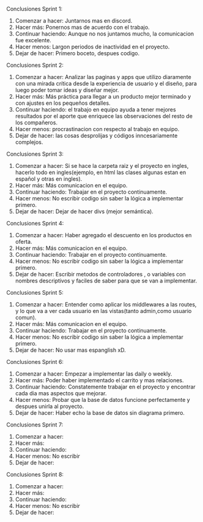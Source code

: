 Conclusiones Sprint 1:
1. Comenzar a hacer: Juntarnos mas en discord.
2. Hacer más: Ponernos mas de acuerdo con el trabajo.
3. Continuar haciendo: Aunque no nos juntamos mucho, la comunicacion fue excelente.
4. Hacer menos: Largon periodos de inactividad en el proyecto.
5. Dejar de hacer: Primero boceto, despues codigo.

Conclusiones Sprint 2:
1. Comenzar a hacer: Analizar las paginas y apps que utilizo diaramente con una mirada crítica desde la experiencia de usuario y el diseño, para luego poder tomar ideas y diseñar mejor.
2. Hacer más: Más práctica para llegar a un producto mejor terminado y con ajustes en los pequeños detalles.
3. Continuar haciendo: el trabajo en equipo ayuda a tener mejores resultados por el aporte que enriquece las observaciones del resto de los compañeros.
4. Hacer menos: procrastinacion con respecto al trabajo en equipo.
5. Dejar de hacer: las cosas desprolijas y códigos inncesariamente complejos.

Conclusiones Sprint 3:
1. Comenzar a hacer: Si se hace la carpeta raiz y el proyecto en ingles, hacerlo todo en ingles(ejemplo, en html las clases algunas estan en español y otras en ingles).
2. Hacer más: Más comunicacion en el equipo.
3. Continuar haciendo: Trabajar en el proyecto continuamente.
4. Hacer menos: No escribir codigo sin saber la lógica a implementar primero.
5. Dejar de hacer: Dejar de hacer divs (mejor semántica).

Conclusiones Sprint 4:
1. Comenzar a hacer: Haber agregado el descuento en los productos en oferta. 
2. Hacer más: Más comunicacion en el equipo.
3. Continuar haciendo: Trabajar en el proyecto continuamente.
4. Hacer menos: No escribir codigo sin saber la lógica a implementar primero.
5. Dejar de hacer: Escribir metodos de controladores , o variables con nombres descriptivos y faciles de saber para que se van a implementar.

Conclusiones Sprint 5:
1. Comenzar a hacer: Entender como aplicar los middlewares a las routes, y lo que va a ver cada usuario en las vistas(tanto admin,como usuario comun).
2. Hacer más: Más comunicacion en el equipo.
3. Continuar haciendo: Trabajar en el proyecto continuamente.
4. Hacer menos: No escribir codigo sin saber la lógica a implementar primero.
5. Dejar de hacer: No usar mas espanglish xD.

Conclusiones Sprint 6:
1. Comenzar a hacer: Empezar a implementar las daily o weekly.
2. Hacer más: Poder haber implementado el carrito y mas relaciones.
3. Continuar haciendo: Constatemente trabajar en el proyecto y encontrar cada dia mas aspectos que mejorar.
4. Hacer menos: Probar que la base de datos funcione perfectamente y despues unirla al proyecto. 
5. Dejar de hacer: Haber echo la base de datos sin diagrama primero.

Conclusiones Sprint 7:
1. Comenzar a hacer: 
2. Hacer más: 
3. Continuar haciendo: 
4. Hacer menos: No escribir 
5. Dejar de hacer: 

Conclusiones Sprint 8:
1. Comenzar a hacer: 
2. Hacer más: 
3. Continuar haciendo: 
4. Hacer menos: No escribir 
5. Dejar de hacer: 